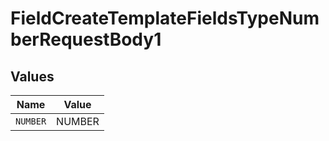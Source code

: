 # FieldCreateTemplateFieldsTypeNumberRequestBody1


## Values

| Name     | Value    |
| -------- | -------- |
| `NUMBER` | NUMBER   |